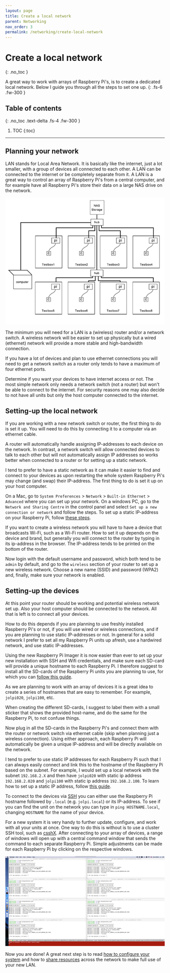 ```yaml
---
layout: page
title: Create a local network
parent: Networking
nav_order: 3
permalink: /networking/create-local-network
---
```


# Create a local network
{: .no_toc }

A great way to work with arrays of Raspberry Pi's, is to create a dedicated local network. Below I guide you through all the steps to set one up.
{: .fs-6 .fw-300 }

## Table of contents
{: .no_toc .text-delta .fs-4 .fw-300 }

1. TOC
{:toc}
---

## Planning your network
LAN stands for Local Area Network. It is basically like the internet, just a lot smaller, with a group of devices all connected to each other. A LAN can be connected to the internet or be completely separate from it. A LAN is a great way to control an array of Raspberry Pi's from a central computer, and for example have all Raspberry Pi's store their data on a large NAS drive on the network.

[![A LAN setup](/assets/images/lab-setup-rpis.jpg?style=centerimgmed)](/assets/images/lab-setup-rpis.jpg)

The minimum you will need for a LAN is a (wireless) router and/or a network switch. A wireless network will be easier to set up physically but a wired (ethernet) network will provide a more stable and high-bandwidth connection.

If you have a lot of devices and plan to use ethernet connections you will need to get a network switch as a router only tends to have a maximum of four ethernet ports.

Determine if you want your devices to have internet access or not. The most simple network only needs a network switch (not a router) but won't be able to connect to the internet. For security reasons one may also decide to not have all units but only the host computer connected to the internet.

## Setting-up the local network
If you are working with a new network switch or router, the first thing to do is set it up. You will need to do this by connecting it to a computer via an ethernet cable.

A router will automatically handle assigning IP-addresses to each device on the network. In contrast, a network switch will allow connected devices to talk to each other but will not automatically assign IP addresses so works better when connected to a router or for setting up a static network.

I tend to prefer to have a static network as it can make it easier to find and connect to your devices as upon restarting the whole system Raspberry Pi's may change (and swap) their IP-address. The first thing to do is set it up on your host computer.

On a Mac, go to `System Preferences` > `Network` > `Built-in Ethernet` > `Advanced` where you can set up your network. On a windows PC, go to the `Network and Sharing Centre` in the control panel and select `Set up a new connection or network` and follow the steps. To set up a static IP-address on your Raspberry Pi, follow [these steps](create-static-ip-address.html).

If you want to create a wireless network you will have to have a device that broadcasts Wi-Fi, such as a Wi-Fi router. How to set it up depends on the device and brand, but generally you will connect to the router by typing in its ip-address in the browser. The IP-address tends to be printed on the bottom of the router.

Now login with the default username and password, which both tend to be `admin` by default, and go to the `wireless` section of your router to set up a new wireless network. Choose a new name (SSID) and password (WPA2) and, finally, make sure your network is enabled.

## Setting-up the devices
At this point your router should be working and potential wireless network set up. Also your host computer should be connected to the network. All that is left is to connect all your devices.

How to do this depends if you are planning to use freshly installed Raspberry Pi's or not, if you will use wired or wireless connections, and if you are planning to use static IP-addresses or not. In general for a solid network I prefer to set all my Raspberry Pi units up afresh, use a hardwired network, and use static IP-addresses.

Using the new Raspberry Pi Imager it is now easier than ever to set up your new installation with SSH and Wifi credentials, and make sure each SD-card will provide a unique hostname to each Raspberry Pi. I therefore suggest to install all the SD-cards of the Raspberry Pi units you are planning to use, for which you can [follow this guide](../getting-started/install-operating-system.html).

As we are planning to work with an array of devices it is a great idea to create a series of hostnames that are easy to remember. For example, `jolpi020`, `jolpi100`, etc.

When creating the different SD-cards, I suggest to label them with a small sticker that shows the provided host-name, and do the same for the Raspberry Pi, to not confuse things.

Now plug in all the SD-cards in the Raspberry Pi's and connect them with the router or network switch via ethernet cable (skip when planning just a wireless connection). Using either approach, each Raspberry Pi will automatically be given a unique IP-address and will be directly available on the network.

I tend to prefer to use static IP addresses for each Raspberry Pi such that I can always easily connect and link this to the hostname of the Raspberry Pi based on the subnet. For example, I would set up a local network with the subnet `192.168.2.X` and then have `jolpi020` with static ip address `192.168.2.020` and `jolpi100` with static ip address `192.168.2.100`. To learn how to set up a static IP address, follow [this guide](create-static-ip-address.html).

To connect to the devices via [SSH](connecting-via-ssh.html) you can either use the Raspberry Pi hostname followed by `.local` (e.g. `jolpi.local`) or its IP-address. To see if you can find the unit on the network you can type in `ping HOSTNAME.local`, changing `HOSTNAME` for the name of your device.

For a new system it is very handy to further update, configure, and work with all your units at once. One way to do this is without is to use a cluster SSH tool, such as [csshX](https://github.com/brockgr/csshx). After connecting to your array of devices, a range of windows will open up with a central command window that sends the command to each separate Raspberry Pi. Simple adjustments can be made for each Raspberry Pi by clicking on the respective windows.

[![csshx connections](/assets/images/csshx-connections.jpg?style=centerimgmed)](/assets/images/csshx-connections.jpg)

Now you are done! A great next step is to read [how to configure your system](../getting-started/raspberry-pi-configuration.html) and  how to [share resources](../filesharing/filesharing-raspberry-pi.html) across the network to make full use of your new LAN.
